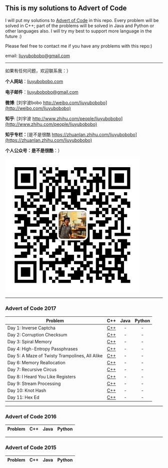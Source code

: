 ## This is my solutions to Advert of Code

I will put my solutions to [Advert of Code](http://adventofcode.com/) in this repo. Every problem will be solved in C++; part of the problems will be solved in Java and Python or other languages also. I will try my best to support more language in the future :)

Please feel free to contact me if you have any problems with this repo:)

email: [liuyubobobo@gmail.com](mailto:liuyubobobo@gmail.com)

---

如果有任何问题，欢迎联系我：）

**个人网站**：[liuyubobobo.com](http://liuyubobobo.com)

**电子邮件**：[liuyubobobo@gmail.com](mailto:liuyubobobo@gmail.com)

**微博**: [刘宇波bobo http://weibo.com/liuyubobobo](http://weibo.com/liuyubobobo)

**知乎**: [刘宇波 http://www.zhihu.com/people/liuyubobobo](http://www.zhihu.com/people/liuyubobobo)

**知乎专栏：**[是不是很酷 https://zhuanlan.zhihu.com/liuyubobobo](https://zhuanlan.zhihu.com/liuyubobobo)

**个人公众号：是不是很酷**：）

![QRCode](qrcode.jpg)

---

### Advert of Code 2017

| Problem | C++ | Java | Python |
| --- | :---: | :---: | :---: |
| Day 1: Inverse Captcha | [C++](2017/Day-01-Inverse-Captcha/cpp-2017-01/) | - | - |
| Day 2: Corruption Checksum | [C++](2017/Day-02-Corruption-Checksum/cpp-2017-02/) | - | - |
| Day 3: Spiral Memory | [C++](2017/Day-03-Spiral-Memory/cpp-2017-03/) | - | - |
| Day 4: High-Entropy Passphrases | [C++](2017/Day-04-High-Entropy-Passphrases/cpp-2017-04/) | - | - |
| Day 5: A Maze of Twisty Trampolines, All Alike | [C++](2017/Day-05-A-Maze-of-Twisty-Trampolines-All-Alike/cpp-2017-05/) | - | - | 
| Day 6: Memory Reallocation | [C++](2017/Day-06-Memory-Reallocation/cpp-2017-06/) | - | - |
| Day 7: Recursive Circus | [C++](2017/Day-07-Recursive-Circus/cpp-2017-07/) | - | - |
| Day 8: I Heard You Like Registers | [C++](2017/Day-08-I-Heard-You-Like-Registers/cpp-2017-08/) | - | - |
| Day 9: Stream Processing | [C++](2017/Day-09-Stream-Processing/cpp-2017-09/) | - | - |
| Day 10: Knot Hash | [C++](2017/Day-10-Knot-Hash/cpp-2017-10/) | - | - |
| Day 11: Hex Ed | [C++](2017/Day-11-Hex-Ed/cpp-2017-11/) | - | - |

---

### Advert of Code 2016

| Problem | C++ | Java | Python |
| --- | :---: | :---: | :---: |

---

### Advert of Code 2015

| Problem | C++ | Java | Python |
| --- | :---: | :---: | :---: |
